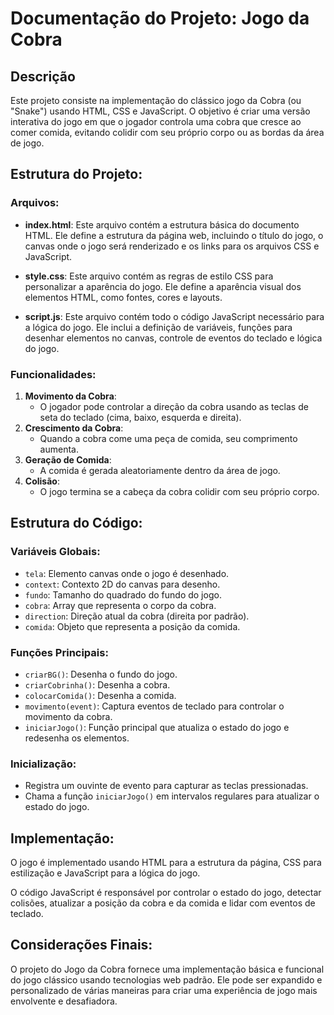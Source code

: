 # Documentação do Projeto: Jogo da Cobra

## Descrição
Este projeto consiste na implementação do clássico jogo da Cobra (ou "Snake") usando HTML, CSS e JavaScript. O objetivo é criar uma versão interativa do jogo em que o jogador controla uma cobra que cresce ao comer comida, evitando colidir com seu próprio corpo ou as bordas da área de jogo.

## Estrutura do Projeto:

### Arquivos:
- **index.html**: Este arquivo contém a estrutura básica do documento HTML. Ele define a estrutura da página web, incluindo o título do jogo, o canvas onde o jogo será renderizado e os links para os arquivos CSS e JavaScript.

- **style.css**: Este arquivo contém as regras de estilo CSS para personalizar a aparência do jogo. Ele define a aparência visual dos elementos HTML, como fontes, cores e layouts.

- **script.js**: Este arquivo contém todo o código JavaScript necessário para a lógica do jogo. Ele inclui a definição de variáveis, funções para desenhar elementos no canvas, controle de eventos do teclado e lógica do jogo.

### Funcionalidades:

1. **Movimento da Cobra**:
   - O jogador pode controlar a direção da cobra usando as teclas de seta do teclado (cima, baixo, esquerda e direita).
2. **Crescimento da Cobra**:
   - Quando a cobra come uma peça de comida, seu comprimento aumenta.
3. **Geração de Comida**:
   - A comida é gerada aleatoriamente dentro da área de jogo.
4. **Colisão**:
   - O jogo termina se a cabeça da cobra colidir com seu próprio corpo.

## Estrutura do Código:

### Variáveis Globais:
   - `tela`: Elemento canvas onde o jogo é desenhado.
   - `context`: Contexto 2D do canvas para desenho.
   - `fundo`: Tamanho do quadrado do fundo do jogo.
   - `cobra`: Array que representa o corpo da cobra.
   - `direction`: Direção atual da cobra (direita por padrão).
   - `comida`: Objeto que representa a posição da comida.

### Funções Principais:
   - `criarBG()`: Desenha o fundo do jogo.
   - `criarCobrinha()`: Desenha a cobra.
   - `colocarComida()`: Desenha a comida.
   - `movimento(event)`: Captura eventos de teclado para controlar o movimento da cobra.
   - `iniciarJogo()`: Função principal que atualiza o estado do jogo e redesenha os elementos.

### Inicialização:
   - Registra um ouvinte de evento para capturar as teclas pressionadas.
   - Chama a função `iniciarJogo()` em intervalos regulares para atualizar o estado do jogo.

## Implementação:
O jogo é implementado usando HTML para a estrutura da página, CSS para estilização e JavaScript para a lógica do jogo.

O código JavaScript é responsável por controlar o estado do jogo, detectar colisões, atualizar a posição da cobra e da comida e lidar com eventos de teclado.

## Considerações Finais:
O projeto do Jogo da Cobra fornece uma implementação básica e funcional do jogo clássico usando tecnologias web padrão. Ele pode ser expandido e personalizado de várias maneiras para criar uma experiência de jogo mais envolvente e desafiadora.
